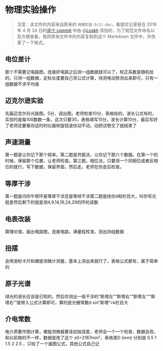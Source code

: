 # 物理实验操作

> 注意：该文件的内容来自原来的 `物理实验-5(1).doc`，看提交记录是在 2019 年 4 月 24 日的[这个 commit](https://github.com/NJUPTFreeExams/NJUPT-General-Free-Exams/commit/7ff05f79f6d210555466e293e1b4e403cc784a15) 中由 @[Loskh](https://github.com/Loskh) 添加的，为了规范文件命名以及方便查看，我将原来文件中的内容复制到这个 Markdown 文件中，并改善了一下格式。

## 电位差计

那个不需要记电路图，连接好电路之后测一组数据就可以了，校正系数是随机给的，只测一组数据，定标长度要自己背公式计算，待测电动势测出来即可，只有一组数据不求平均值

## 迈克尔逊实验

先画迈克尔孙光路图，5分，调出图，老师检查10分，表格给的，波长公式有的，实验时是每100数数一条，这次只要30，表格填写15分，波长计算10分，最后写好了老师还要看你这时的仪器转旋钮波纹动不动，动把试卷交了就结束了

## 声速测量

第一题是让你记下那个频率。第二题是共振法，让你记下那六个数据。在第一个的时候，保留那个位置，让老师检查。第三题，相位法，只要测一个同相位或者反相位的就行，写下数据，保留界面，然后走。老师在你走后检查。

## 等厚干涉

第一题是问你牛顿环是等厚干涉还是等倾干涉第二题是给你d和栏目大，叫你写光程差然后剩下的就是测4,9,14,19,24,29的环的读数

## 电表改装

算理论值，画出电路图，连接电路，满量程校准，测出四组数据

## 扭摆

会用游标卡尺和螺旋测微计测量，基本上测出来就行了，表格公式都有，属于简单的

## 原子光谱

绿光的波长应该是已知的，然后你测出一级干涉的“斯塔左”“斯塔右”“斯塔左'”“斯塔右'”就带入公式计算即可，算的是光栅常数d sin“斯塔”=k栏目大

## 介电常数

电介质要作图计算，螺旋测微器要读初始误差，老师会一个一个检查，数据会改，和以前做的不一样，数据是改了这个 s0=2167mm²，表格里D (mm) 分别是 0.5  1  1.5  2  2.5 ，只给了一个画图公式，其他公式自己记